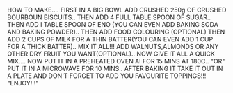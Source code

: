 HOW TO MAKE....
FIRST IN A BIG BOWL ADD CRUSHED 250g OF CRUSHED BOURBOUN BISCUITS..
THEN ADD 4 FULL TABLE SPOON OF SUGAR..
THEN ADD I TABLE SPOON OF ENO (YOU CAN EVEN ADD BAKING SODA AND BAKING POWDER)..
THEN ADD FOOD COLOURING (OPTIONAL)
THEN ADD 2 CUPS OF MILK FOR A THIN BATTER(YOU CAN EVEN ADD 1 CUP FOR A THICK BATTER)..
MIX IT ALL!!!
ADD WALNUTS,ALMONDS OR ANY OTHER DRY FRUIT YOU WANT(OPTIONAL)..
NOW GIVE IT ALL A QUICK MIX....
NOW PUT IT IN A PREHEATED OVEN AI FOR 15 MINS AT 180C..
"OR"
PUT IT IN A MICROWAVE FOR 10 MINS..
AFTER BAKING IT TAKE IT OUT IN A PLATE AND DON'T FORGET TO ADD YOU FAVOURITE TOPPINGS!!!
                                "ENJOY!!!"
